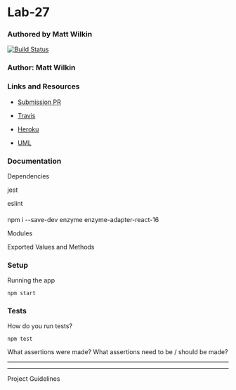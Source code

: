 # Lab-27

### Authored by Matt Wilkin


[![Build Status](https://www.travis-ci.com/mwilkin-401-advanced-javascript/lab-27.svg?branch=master)](https://www.travis-ci.com/mwilkin-401-advanced-javascript/lab-27)

### Author: Matt Wilkin

### Links and Resources
* [Submission PR](https://github.com/mwilkin-401-advanced-javascript/lab-27/pull/1)

* [Travis](https://www.travis-ci.com/mwilkin-401-advanced-javascript/lab-27)

* [Heroku]()

* [UML]()

### Documentation

Dependencies

jest

eslint

#### 

npm i --save-dev enzyme enzyme-adapter-react-16

Modules


Exported Values and Methods


### Setup

Running the app

`npm start`

### Tests

How do you run tests?

`npm test`

What assertions were made?
What assertions need to be / should be made?

_________________
_________________

Project Guidelines
